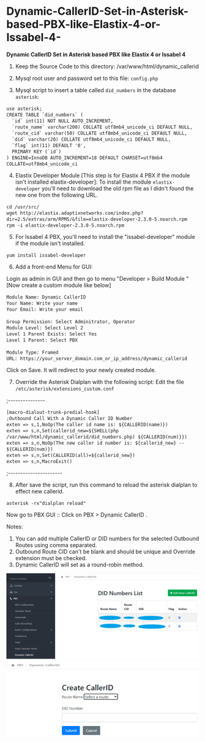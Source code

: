 # Dynamic-CallerID-Set-in-Asterisk-based-PBX-like-Elastix-4-or-Issabel-4-
**Dynamic CallerID Set in Asterisk based PBX like Elastix 4 or Issabel 4**

1. Keep the Source Code to this directory: /var/www/html/dynamic_callerid

2. Mysql root user and password set to this file: `config.php`

3. Mysql script to insert a table called `did_numbers` in the database `asterisk`:
```
use asterisk;
CREATE TABLE `did_numbers` (
  `id` int(11) NOT NULL AUTO_INCREMENT,
  `route_name` varchar(200) COLLATE utf8mb4_unicode_ci DEFAULT NULL,
  `route_cid` varchar(50) COLLATE utf8mb4_unicode_ci DEFAULT NULL,
  `did` varchar(20) COLLATE utf8mb4_unicode_ci DEFAULT NULL,
  `flag` int(11) DEFAULT '0',
  PRIMARY KEY (`id`)
) ENGINE=InnoDB AUTO_INCREMENT=18 DEFAULT CHARSET=utf8mb4 COLLATE=utf8mb4_unicode_ci
```

4.  Elastix Developer Module [This step is for Elastix 4 PBX if the module isn't installed elastix-developer]:
To install the module `elastix-developer` you'll need to download the old rpm file as I didn't found the new one from the following URL. 
```
cd /usr/src/ 
wget http://elastix.adaptixnetworks.com/index.php?dir=2.5/extras/arm/RPMS/&file=elastix-developer-2.3.0-5.noarch.rpm 
rpm -i elastix-developer-2.3.0-5.noarch.rpm
```
5. For Issabel 4 PBX, you'll need to install the "issabel-developer" module if the module isn't installed.
```
yum install issabel-developer
```
6. Add a front-end Menu for GUI:

Login as admin in GUI and then go to menu "Developer > Build Module " [Now create a custom module like below]
```
Module Name: Dynamic CallerID
Your Name: Write your name
Your Email: Write your email

Group Permission: Select Adminitrator, Operator
Module Level: Select Level 2 
Level 1 Parent Exists: Select Yes 
Level 1 Parent: Select PBX 

Module Type: Framed
URL: https://your_server_domain.com_or_ip_address/dynamic_callerid 
```
Click on Save. It will redirect to your newly created module.


7. Override the Asterisk Dialplan with the following script: Edit the file `/etc/asterisk/extensions_custom.conf`

;---------------
```
[macro-dialout-trunk-predial-hook] 
;Outbound Call With a Dynamic Caller ID Number 
exten => s,1,NoOp(The caller id name is: ${CALLERID(name)}) 
exten => s,n,Set(callerid_new=${SHELL(php /var/www/html/dynamic_callerid/did_numbers.php) ${CALLERID(num)}}) 
exten => s,n,NoOp(The new caller id number is: ${callerid_new} -- ${CALLERID(num)}) 
exten => s,n,Set(CALLERID(all)=${callerid_new}) 
exten => s,n,MacroExit()
```

;----------------------

8. After save the script, run this command to reload the asterisk dialplan to effect new callerid.
```
asterisk -rx"dialplan reload"

```

Now go to PBX GUI :: Click on PBX > Dynamic CallerID . 

Notes:
1. You can add multiple CallerID or DID numbers for the selected Outbound Routes using comma separated.
2. Outbound Route CID can't be blank and should be unique and Override extension must be checked.
3. Dynamic CallerID will set as a round-robin method.

![alt text](https://github.com/amir-eee/Dynamic-CallerID-Set-in-Asterisk-based-PBX-like-Elastix-4-or-Issabel-4-/blob/main/Dynamic%20CID%20Number%20List.PNG)
![alt text](https://github.com/amir-eee/Dynamic-CallerID-Set-in-Asterisk-based-PBX-like-Elastix-4-or-Issabel-4-/blob/main/Dynamic%20CID%20Create.PNG)
